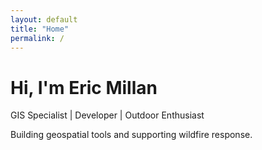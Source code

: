 ```yaml
---
layout: default
title: "Home"
permalink: /
---
```


<div class="hero-container" style="background-image: url('{{ "/assets/hero-image.jpg" | relative_url }}');">
    <div class="hero-content">
        <h1>Hi, I'm Eric Millan</h1>
        <p>GIS Specialist | Developer | Outdoor Enthusiast</p>
        <p>Building geospatial tools and supporting wildfire response.</p>
    </div>
</div>

<div class="linkedin-feed">
  <script src="https://static.elfsight.com/platform/platform.js" async></script>
  <div class="elfsight-app-025361a0-b4e3-438a-a144-f2d91ea9c86a" data-elfsight-app-lazy></div>
</div>
